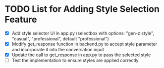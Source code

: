 # TODO List for Adding Style Selection Feature

- [x] Add style selector UI in app.py (selectbox with options: "gen-z style", "casual", "professional", default "professional")
- [x] Modify get_response function in backend.py to accept style parameter and incorporate it into the conversation input
- [x] Update the call to get_response in app.py to pass the selected style
- [ ] Test the implementation to ensure styles are applied correctly
